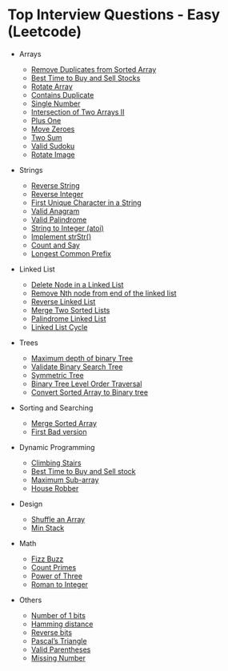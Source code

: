 # Top Interview Questions - Easy \(Leetcode\)

* Arrays 
  * [Remove Duplicates from Sorted Array ](../leetcode-easy/leetcode-26-remove-duplicates-from-sorted-array.md)
  * [Best Time to Buy and Sell Stocks ](../leetcode-easy/leetcode-121-best-time-to-buy-and-sell-stock.md)
  * [Rotate Array ](../leetcode-medium/leetcode-189-rotate-array.md)
  * [Contains Duplicate ](../leetcode-easy/leetcode-217-contains-duplicate.md)
  * [Single Number](../leetcode-easy/leetcode-136-single-number.md)
  * [Intersection of Two Arrays II](../leetcode-easy/leetcode-350-intersection-of-two-array-ii.md)
  * [Plus One ](../leetcode-easy/leetcode-66-plus-one.md)
  * [Move Zeroes ](../leetcode-easy/leetcode-283-move-zeroes.md)
  * [Two Sum ](../leetcode-easy/leetcode-1-two-sum.md)
  * [Valid Sudoku ](../leetcode-medium/leetcode-36-valid-sudoku.md)
  * [Rotate Image](../leetcode-medium/leetcode-48-rotate-image.md)
* Strings

  * [Reverse String ](../leetcode-easy/leetcode-344-reverse-string.md)
  * [Reverse Integer ](../leetcode-easy/leetcode-7-reverse-integer.md)
  * [First Unique Character in a String ](../leetcode-easy/leetcode-387-first-unique-character-in-a-string.md)
  * [Valid Anagram ](../leetcode-easy/leetcode-242-valid-anagram.md)
  * [Valid Palindrome ](../leetcode-easy/leetcode-125-valid-palindrome.md)
  * [String to Integer \(atoi\) ](../leetcode-medium/leetcode-8-string-to-integer-atoi.md)
  * [Implement strStr\(\) ](../leetcode-easy/leetcode-28-implement-strstr.md)
  * [Count and Say ](../leetcode-medium/leetcode-38-count-and-say.md)
  * [Longest Common Prefix ](../leetcode-medium/leetcode-14-longest-common-prefix.md)

* Linked List 

  * [Delete Node in a Linked List ](../leetcode-easy/leetcode-237-delete-node-in-a-linked-list.md)
  * [Remove Nth node from end of the linked list ](../leetcode-medium/leetcode-19-remove-nth-node-from-end-of-list.md)
  * [Reverse Linked List ](../leetcode-easy/leetcode-206-reverse-linked-list.md)
  * [Merge Two Sorted Lists ](../leetcode-easy/leetcode-21-merge-two-sorted-lists.md)
  * [Palindrome Linked List ](../leetcode-easy/leetcode-234-palindrome-linked-list.md)
  * [Linked List Cycle ](../leetcode-easy/leetcode-141-linked-list-cycle.md)

* Trees 

  * [Maximum depth of binary Tree ](../leetcode-easy/leetcode-104-maximum-depth-of-binary-tree.md)
  * [Validate Binary Search Tree ](../leetcode-medium/leetcode-98-validate-binary-search-tree.md)
  * [Symmetric Tree ](../leetcode-easy/leetcode-101-symmetric-tree.md)
  * [Binary Tree Level Order Traversal ](../leetcode-medium/leetcode-102-binary-tree-level-order-traversal.md)
  * [Convert Sorted Array to Binary tree ](../leetcode-easy/leetcode-108-convert-sorted-array-to-binary-search-tree.md)

* Sorting and Searching 

  * [Merge Sorted Array ](../leetcode-easy/leetcode-88-merge-sorted-array.md)
  * [First Bad version ](../leetcode-easy/leetcode-278-first-bad-version.md)

* Dynamic Programming 

  * [Climbing Stairs ](../leetcode-easy/leetcode-70-climbing-stairs.md)
  * [Best Time to Buy and Sell stock](../leetcode-easy/leetcode-121-best-time-to-buy-and-sell-stock.md) 
  * [Maximum Sub-array ](../leetcode-easy/leetcode-53-maximum-subarray.md)
  * [House Robber ](../leetcode-medium/leetcode-198-house-robber.md)

* Design 

  * [Shuffle an Array ](../leetcode-medium/leetcode-384-shuffle-an-array.md)
  * [Min Stack](../leetcode-easy/leetcode-155-min-stack.md)

* Math 

  * [Fizz Buzz ](../leetcode-easy/leetcode-412-fizz-buzz.md)
  * [Count Primes ](../leetcode-easy/leetcode-204-count-primes.md)
  * [Power of Three ](../leetcode-easy/leetcode-326-power-of-three.md)
  * [Roman to Integer ](../leetcode-easy/leetcode-13-roman-to-integer.md)

* Others 
  * [Number of 1 bits ](../leetcode-easy/leetcode-191-number-of-1-bits.md)
  * [Hamming distance ](../leetcode-easy/leetcode-461-hamming-distance.md)
  * [Reverse bits ](../leetcode-easy/leetcode-190-reverse-bits.md)
  * [Pascal’s Triangle ](../leetcode-easy/leetcode-118-pascals-triangle.md)
  * [Valid Parentheses ](../leetcode-easy/leetcode-20-valid-parentheses.md)
  * [Missing Number](../leetcode-easy/leetcode-268-missing-number.md)

